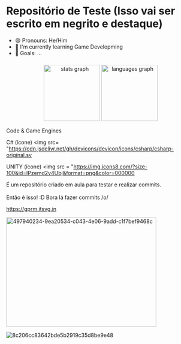 # Repositório de Teste (Isso vai ser escrito em negrito e destaque)
- 😄 Pronouns: He/Him
- 🎯 I'm currently learning Game Developming<br>
- 🎯 Goals: ...<br>

###

<div align="center">
  <img src="https://github-readme-stats.vercel.app/api?username=gustavooliveira174-prog&hide_title=false&hide_rank=false&show_icons=true&include_all_commits=true&count_private=true&disable_animations=false&theme=dracula&locale=en&hide_border=false" height="150" alt="stats graph"  />
  <img src="https://github-readme-stats.vercel.app/api/top-langs?username=gustavooliveira174-prog&locale=en&hide_title=false&layout=compact&card_width=320&langs_count=5&theme=dracula&hide_border=false" height="150" alt="languages graph"  />
</div>

 Code & Game Engines

 C# (ícone)
 <img src= "https://cdn.jsdelivr.net/gh/devicons/devicon/icons/csharp/csharp-original.sv


 UNITY (ícone)
 <img src = "https://img.icons8.com/?size-100&id=IPzemd2v4Ubj&format=png&color=000000


É um repositório criado em aula para testar e realizar commits.<br><br>
Então é isso! :D
Bora lá fazer commits /o/

https://gprm.itsvg.in


<img width="400" height="292" alt="497940234-9ea20534-c043-4e06-9add-c1f7bef9468c" src="https://github.com/user-attachments/assets/ba9f3d4c-3285-41dc-97f5-9937c347f46c" />


![8c206cc83642bde5b2919c35d8be9e48](https://github.com/user-attachments/assets/8c32d2ae-38e5-4cc2-88c8-4d36a2afe00b)




